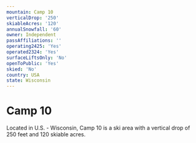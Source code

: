 ```yaml
---
mountain: Camp 10
verticalDrop: '250'
skiableAcres: '120'
annualSnowfall: '60'
owner: Independent
passAffiliations: ''
operating2425: 'Yes'
operated2324: 'Yes'
surfaceLiftsOnly: 'No'
openToPublic: 'Yes'
skied: 'No'
country: USA
state: Wisconsin
---
```


# Camp 10

Located in U.S. - Wisconsin, Camp 10 is a ski area with a vertical drop of 250 feet and 120 skiable acres.
